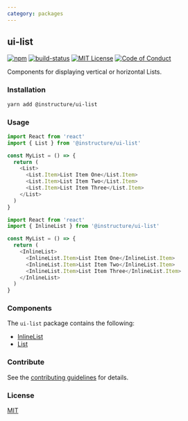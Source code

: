 ```yaml
---
category: packages
---
```


## ui-list

[![npm][npm]][npm-url]
[![build-status][build-status]][build-status-url]
[![MIT License][license-badge]][LICENSE]
[![Code of Conduct][coc-badge]][coc]

Components for displaying vertical or horizontal Lists.

### Installation

```sh
yarn add @instructure/ui-list
```

### Usage

```js
import React from 'react'
import { List } from '@instructure/ui-list'

const MyList = () => {
  return (
    <List>
      <List.Item>List Item One</List.Item>
      <List.Item>List Item Two</List.Item>
      <List.Item>List Item Three</List.Item>
    </List>
  )
}
```
```js
import React from 'react'
import { InlineList } from '@instructure/ui-list'

const MyList = () => {
  return (
    <InlineList>
      <InlineList.Item>List Item One</InlineList.Item>
      <InlineList.Item>List Item Two</InlineList.Item>
      <InlineList.Item>List Item Three</InlineList.Item>
    </InlineList>
  )
}
```

### Components
The `ui-list` package contains the following:
- [InlineList](#InlineList)
- [List](#List)

### Contribute

See the [contributing guidelines](#contributing) for details.

### License

[MIT](LICENSE)

[npm]: https://img.shields.io/npm/v/@instructure/ui-list.svg
[npm-url]: https://npmjs.com/package/@instructure/ui-list

[build-status]: https://travis-ci.org/instructure/instructure-ui.svg?branch=master
[build-status-url]: https://travis-ci.org/instructure/instructure-ui "Travis CI"

[license-badge]: https://img.shields.io/npm/l/instructure-ui.svg?style=flat-square
[license]: https://github.com/instructure/instructure-ui/blob/master/LICENSE

[coc-badge]: https://img.shields.io/badge/code%20of-conduct-ff69b4.svg?style=flat-square
[coc]: https://github.com/instructure/instructure-ui/blob/master/CODE_OF_CONDUCT.md
